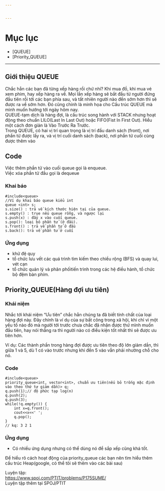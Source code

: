 ```yaml
---


---
```


<h1 id="mục-lục">Mục lục</h1>
<ul>
<li>[QUEUE]</li>
<li>[Priority_QUEUE]</li>
</ul>
<hr>
<h2 id="giới-thiệu-queue">Giới thiệu QUEUE</h2>
<p>Chắc hẳn các bạn đã từng xếp hàng rồi chứ nhỉ? Khi mua đồ, khi mua vé xem phim, hay xếp hàng ra về. Mọi lần xếp hàng sẽ bắt đầu từ người đứng đầu tiên rồi tới các bạn phía sau, và tất nhiên người nào đến sớm hơn thì sẽ được ra về sớm hơn. Đó cũng chính là minh họa cho Cấu trúc QUEUE mà mình muốn hướng tới ngày hôm nay.<br>
QUEUE-tạm dịch là hàng đợi, là cấu trúc song hành với STACK nhưng hoạt động theo chuẩn LILO(Last In Last Out) hoặc FIFO(Fist In First Out). Hiểu một cách đơn giản là Vào Trước Ra Trước.<br>
Trong QUEUE, có hai vị trí quan trọng là vị trí đầu danh sách (front), nơi phần tử được lấy ra, và vị trí cuối danh sách (back), nơi phần tử cuối cùng được thêm vào</p>
<h2 id="code">Code</h2>
<p>Việc thêm phần tử vào cuối queue gọi là enqueue.<br>
Việc xóa phần tử đầu gọi là dequeue</p>
<h3 id="khai-báo">Khai báo</h3>
<pre class=" language-cpp"><code class="prism  language-cpp"><span class="token macro property">#<span class="token directive keyword">include</span><span class="token string">&lt;queue&gt;</span></span>
<span class="token comment">//Ví dụ khai báo queue kiểu int  </span>
queue <span class="token operator">&lt;</span><span class="token keyword">int</span><span class="token operator">&gt;</span> s<span class="token punctuation">;</span>  
s<span class="token punctuation">.</span><span class="token function">size</span><span class="token punctuation">(</span><span class="token punctuation">)</span> <span class="token operator">:</span> trả về kích thước hiện tại của queue<span class="token punctuation">.</span>  
s<span class="token punctuation">.</span><span class="token function">empty</span><span class="token punctuation">(</span><span class="token punctuation">)</span> <span class="token operator">:</span> <span class="token boolean">true</span> nếu queue rỗng<span class="token punctuation">,</span> và ngược lại  
s<span class="token punctuation">.</span><span class="token function">push</span><span class="token punctuation">(</span>x<span class="token punctuation">)</span> <span class="token operator">:</span> đẩy x vào cuối queue<span class="token punctuation">.</span>  
s<span class="token punctuation">.</span><span class="token function">pop</span><span class="token punctuation">(</span><span class="token punctuation">)</span><span class="token operator">:</span> loại bỏ phần tử <span class="token punctuation">(</span>ở đầu<span class="token punctuation">)</span><span class="token punctuation">.</span>  
s<span class="token punctuation">.</span><span class="token function">front</span><span class="token punctuation">(</span><span class="token punctuation">)</span> <span class="token operator">:</span> trả về phần tử ở đầu  
s<span class="token punctuation">.</span><span class="token function">back</span><span class="token punctuation">(</span><span class="token punctuation">)</span><span class="token operator">:</span> trả về phần tử ở cuối
</code></pre>
<h3 id="ứng-dụng">Ứng dụng</h3>
<ul>
<li>khử đệ quy</li>
<li>tổ chức lưu vết các quá trình tìm kiếm theo chiều rộng (BFS) và quay  lui, vét cạn</li>
<li>tổ chức quản lý và phân phốitiến trình trong các hệ điều hành, tổ chức bộ  đệm bàn phím.</li>
</ul>
<h2 id="priority_queuehàng-đợi-ưu-tiên">Priority_QUEUE(Hàng đợi ưu tiên)</h2>
<h3 id="khái-niệm">Khái niệm</h3>
<p>Nhắc tới khái niệm “Ưu tiên” chắc hẳn chúng ta đã biết tính chất của loại hàng đợi này. Đây chính là ví dụ của sự bất công trong xã hội, khi chỉ vì một yếu tố nào đó mà người tới trước chưa chắc đã nhận được thứ mình muốn đầu tiên, hay nói thẳng ra thì người nào có điều kiện tốt nhất thì sẽ được ưu tiên hơn.</p>
<p>Ví dụ: Các thành phần trong hàng đợi được ưu tiên theo độ lớn giảm dần, thì giữa 1 và 5, dù 1 có vào trước nhưng khi đến 5 vào vẫn phải nhường chỗ cho nó.</p>
<h3 id="code-1">Code</h3>
<pre class=" language-cpp"><code class="prism  language-cpp"><span class="token macro property">#<span class="token directive keyword">include</span><span class="token string">&lt;queue&gt;</span></span>
priority_queue<span class="token operator">&lt;</span><span class="token keyword">int</span><span class="token punctuation">,</span> vector<span class="token operator">&lt;</span><span class="token keyword">int</span><span class="token operator">&gt;</span><span class="token punctuation">,</span> chuẩn ưu tiê<span class="token function">n</span><span class="token punctuation">(</span>nếu bỏ trống mặc định vào theo thứ tự giảm dần<span class="token punctuation">)</span><span class="token operator">&gt;</span> q<span class="token punctuation">;</span>
q<span class="token punctuation">.</span><span class="token function">push</span><span class="token punctuation">(</span><span class="token number">1</span><span class="token punctuation">)</span><span class="token punctuation">;</span><span class="token comment">// độ phức tạp log(n)</span>
q<span class="token punctuation">.</span><span class="token function">push</span><span class="token punctuation">(</span><span class="token number">2</span><span class="token punctuation">)</span><span class="token punctuation">;</span>
q<span class="token punctuation">.</span><span class="token function">push</span><span class="token punctuation">(</span><span class="token number">3</span><span class="token punctuation">)</span><span class="token punctuation">;</span>
<span class="token keyword">while</span><span class="token punctuation">(</span><span class="token operator">!</span>q<span class="token punctuation">.</span><span class="token function">empty</span><span class="token punctuation">(</span><span class="token punctuation">)</span><span class="token punctuation">)</span> <span class="token punctuation">{</span>
	<span class="token keyword">int</span> x<span class="token operator">=</span>q<span class="token punctuation">.</span><span class="token function">front</span><span class="token punctuation">(</span><span class="token punctuation">)</span><span class="token punctuation">;</span>
	cout<span class="token operator">&lt;&lt;</span>x<span class="token operator">&lt;&lt;</span><span class="token string">' '</span><span class="token punctuation">;</span>
	q<span class="token punctuation">.</span><span class="token function">pop</span><span class="token punctuation">(</span><span class="token punctuation">)</span><span class="token punctuation">;</span>
<span class="token punctuation">}</span>
<span class="token comment">// kq: 3 2 1</span>
</code></pre>
<h3 id="ứng-dụng-1">Ứng dụng</h3>
<ul>
<li>Có nhiều ứng dụng nhưng có thể dùng nó để sắp xếp cũng khá tốt.</li>
</ul>
<p>Để hiểu rõ cách hoạt động của priority_queue các bạn nên tìm hiểu thêm cấu trúc Heap(google, có thể tôi sẽ thêm vào các bài sau)</p>
<p>Luyện tập:<br>
<a href="https://www.spoj.com/PTIT/problems/P175SUME/">https://www.spoj.com/PTIT/problems/P175SUME/</a><br>
Luyện tập thêm tại SPOJ/PTIT</p>

